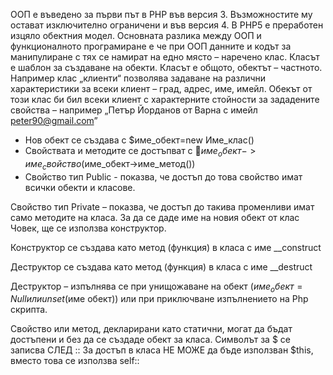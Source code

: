 ООП е въведено за първи път в PHP във версия 3. 
Възможностите му остават изключително ограничени и във версия 4.
В PHP5 е преработен изцяло обектния модел.
Основната разлика между ООП и функционалното програмиране е че при ООП данните и кодът за манипулиране с тях се намират на едно място – наречено клас. 
Класът е шаблон за създаване на обекти. 
Класът е общото, обектът – частното. Например клас „клиенти“ позволява задаване на  различни характеристики за всеки клиент – град, адрес, име, имейл. Обекът от този клас би бил всеки клиент с характерните стойности за зададените свойства – например „Петър Йорданов от Варна с имейл peter90@gmail.com”

- Нов обект се създава с $име_обект=new Име_клас()
- Свойствата и методите се достъпват с $име_обект->име_свойство ($име_обект->име_метод())
- Свойство тип Public  - показва, че достъп до това свойство имат всички обекти и класове.

Свойство тип Private – показва, че достъп до такива променливи имат само методите на класа.
За да се даде име на новия обект от клас Човек, ще се използва конструктор.

Конструктор се създава като  метод (функция) в класа с име __construct

Деструктор се създава като  метод (функция) в класа с име __destruct

Деструктор – изпълнява се при унищожаване на обект ($име_обект=Null или unset($име обект))  или при приключване изпълнението на Php скрипта.

Свойство или метод, декларирани като статични, могат да бъдат достъпени и без да се създаде обект за класа. 
Символът за $ се записва СЛЕД :: 
За достъп в класа НЕ МОЖЕ да бъде използван $this, вместо това се използва self::



